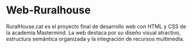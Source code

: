 # Web-Ruralhouse
RuralHouse.cat es el proyecto final de desarrollo web con HTML y CSS de la academia Mastermind. La web destaca por su diseño visual atractivo, estructura semántica organizada y la integración de recursos multimedia.
